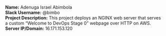 **Name:** Adenuga Israel Abimbola  
**Slack Username:** @bimbo  
**Project Description:** This project deploys an NGINX web server that serves a custom “Welcome to DevOps Stage 0” webpage over HTTP on AWS.    
**Server IP/Domain:** 16.171.153.120
